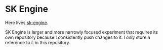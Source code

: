 # SK Engine

Here lives [sk-engine](https://github.com/srele96/sk-engine).

SK Engine is larger and more narrowly focused experiment that requires its own repository because I consistently push changes to it. I only store a reference to it in this repository.
